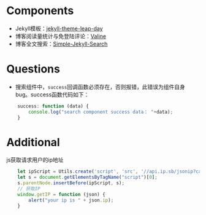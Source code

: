 
# Components
- Jekyll模板：[jekyll-theme-leap-day](https://github.com/pages-themes/leap-day)
- 博客阅读量统计与免登陆评论：[Valine](https://valine.js.org/quickstart.html)
- 博客全文搜索：[Simple-Jekyll-Search](https://github.com/christian-fei/Simple-Jekyll-Search)

# Questions
- 搜索组件中，`success`回调函数必须存在，否则报错，此错误为组件自身bug。success函数代码如下：
```javascript
    success: function (data) {
        console.log("search component success data： "+data);
    }
```

# Additional
js获取请求用户的ip地址
```javascript
    let ipScript = Utils.create('script', 'src', '//api.ip.sb/jsonip?callback=getIP');
    let s = document.getElementsByTagName("script")[0];
    s.parentNode.insertBefore(ipScript, s);
    // 获取IP
    window.getIP = function (json) {
        alert("your ip is " + json.ip);
    }
```

